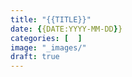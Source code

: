 ```yaml
---
title: "{{TITLE}}"
date: {{DATE:YYYY-MM-DD}}
categories: [  ]
image: "_images/"
draft: true
---
```





